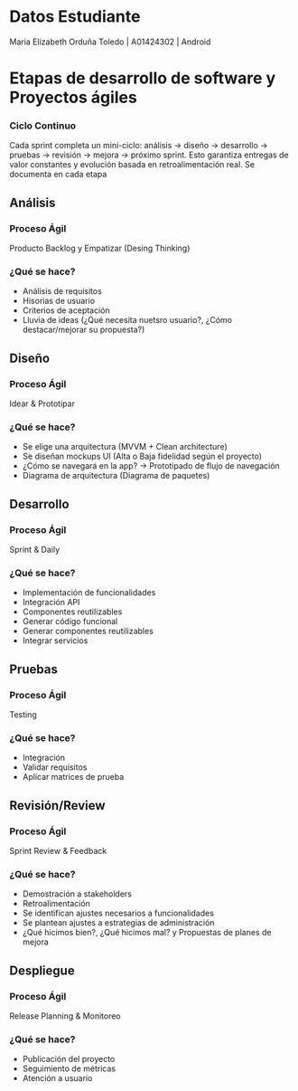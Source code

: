 # Datos Estudiante
Maria Elizabeth Orduña Toledo |
A01424302 |
Android
# Etapas de desarrollo de software y Proyectos ágiles
### Ciclo Continuo
Cada sprint completa un mini-ciclo: análisis → diseño → desarrollo → pruebas → revisión → mejora → próximo sprint.
Esto garantiza entregas de valor constantes y evolución basada en retroalimentación real. Se documenta en cada etapa
## Análisis
### Proceso Ágil 
Producto Backlog y Empatizar (Desing Thinking) 
### ¿Qué se hace?
- Análisis de requisitos
- Hisorias de usuario
- Criterios de aceptación
- Lluvia de ideas (¿Qué necesita nuetsro usuario?, ¿Cómo destacar/mejorar su propuesta?)
## Diseño
### Proceso Ágil 
Idear & Prototipar 
### ¿Qué se hace?
- Se elige una arquitectura (MVVM + Clean architecture)
- Se diseñan mockups UI (Alta o Baja fidelidad según el proyecto)
- ¿Cómo se navegará en la app? -> Prototipado de flujo de navegación
- Diagrama de arquitectura (Diagrama de paquetes)
## Desarrollo
### Proceso Ágil 
Sprint & Daily 
### ¿Qué se hace?
- Implementación de funcionalidades
- Integración API
- Componentes reutilizables
- Generar código funcional
- Generar componentes reutilizables
- Integrar servicios
## Pruebas
### Proceso Ágil 
Testing
### ¿Qué se hace?
- Integración
- Validar requisitos
- Aplicar matrices de prueba
## Revisión/Review
### Proceso Ágil 
Sprint Review & Feedback
### ¿Qué se hace?
- Demostración a stakeholders
- Retroalimentación
- Se identifican ajustes necesarios a funcionalidades
- Se plantean ajustes a estrategias de administración
- ¿Qué hicimos bien?, ¿Qué hicimos mal? y Propuestas de planes de mejora
## Despliegue
### Proceso Ágil 
Release Planning & Monitoreo
### ¿Qué se hace?
- Publicación del proyecto
- Seguimiento de métricas
- Atención a usuario


  

